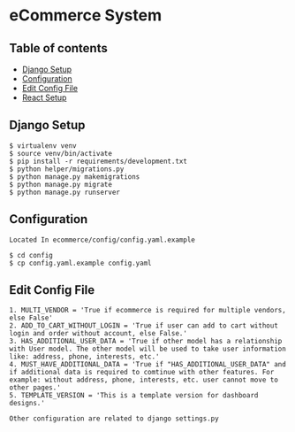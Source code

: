 # eCommerce System

## Table of contents

- [Django Setup](#django-setup)
- [Configuration](#configuration)
- [Edit Config File](#edit-config-file)
- [React Setup](https://github.com/shakyasaijal/commerce-fm/tree/dev#prerequisites)

## Django Setup

```
$ virtualenv venv
$ source venv/bin/activate
$ pip install -r requirements/development.txt
$ python helper/migrations.py
$ python manage.py makemigrations
$ python manage.py migrate
$ python manage.py runserver
```

## Configuration

`Located In ecommerce/config/config.yaml.example`

```
$ cd config
$ cp config.yaml.example config.yaml
```

## Edit Config File

```1. MULTI_VENDOR = 'True if ecommerce is required for multiple vendors, else False' ```<br/>
```2. ADD_TO_CART_WITHOUT_LOGIN = 'True if user can add to cart without login and order without account, else False.' ```<br/>
```3. HAS_ADDITIONAL_USER_DATA = 'True if other model has a relationship with User model. The other model will be used to take user information like: address, phone, interests, etc.' ```<br/>
```4. MUST_HAVE_ADDITIONAL_DATA = 'True if "HAS_ADDITIONAL_USER_DATA" and if additional data is required to comtinue with other features. For example: without address, phone, interests, etc. user cannot move to other pages.' ```<br/>
```5. TEMPLATE_VERSION = 'This is a template version for dashboard designs.' ```

``` Other configuration are related to django settings.py ```

